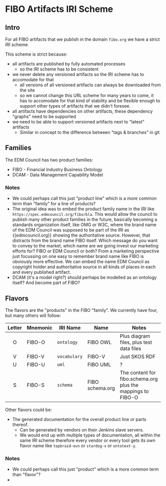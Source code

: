 # FIBO Artifacts IRI Scheme

## Intro

For all FIBO artifacts that we publish in the domain ```fibo.org``` we have a strict IRI scheme.

This scheme is strict because:

- all artifacts are published by fully automated processes
  - so the IRI scheme has to be consistent
- we never delete any versioned artifacts so the IRI scheme has to accomodate for that
  - all versions of all versioned artifacts can always be downloaded from the site
  - so we cannot change this URL scheme for many years to come, it has to accomodate for
    that kind of stability and be flexible enough to support other types of artifacts that
    we didn't foresee.
- all artifacts have dependencies on other artifacts, these dependency "graphs" need to be supported
- we need to be able to support versioned artifacts next to "latest" artifacts
  - Similar in concept to the difference between "tags & branches" in git

## Families

The EDM Council has two product families:

* FIBO - Financial Industry Business Ontology
* DCAM - Data Management Capability Model

### Notes

- We could perhaps call this just "product line" which is a more common term than "family" for a line of products?
- The original idea was to embed the product family name in the IRI like `https://spec.edmcouncil.org/fibo/bla`.
  This would allow the council to publish many other product families in the future, basically becoming a standards
  organization itself, like OMG or W3C, where the brand name of the EDM Council was supposed to be part of the IRI
  as {{edmcouncil.org}} showing the authoritative source.
  However, that distracts from the brand name FIBO itself. Which message do you want to convey to the market, which name
  are we going invest our marketing efforts for? FIBO or EDM Council or both? From a marketing perspective just focussing on
  one easy to remember brand name like FIBO is obviously more effective. We can embed the name EDM Council as copyright
  holder and authoritative source in all kinds of places in each and every published artifact.
- DCAM (it's a model right?) should perhaps be modelled as an ontology itself? And become part of FIBO?

## Flavors

The flavors are the "products" in the FIBO "family". We currently have four, but many others will follow:

| Letter | Mnemonic | IRI Name     | Name            | Notes |
|:------:| -------- | ------------ | --------------- | ----- |
| O      | FIBO-O   | `ontology`   | FIBO OWL        | Plus diagram files, plus test data files |
| V      | FIBO-V   | `vocabulary` | FIBO-V          | Just SKOS RDF |
| U      | FIBO-U   | `uml`        | FIBO UML        | ? |
| S      | FIBO-S   | `schema`     | FIBO schema.org | The content for fibo.schema.org plus the mappings to FIBO-O |

Other flavors could be:

- The generated documentation for the overall product line or parts thereof.
  - Can be generated by vendors on their Jenkins slave servers.
  - We would end up with multiple types of documentation, all within the same IRI scheme therefore every vendor or every tool
    gets its own flavor name like `topbraid-evn` or `stardog-x` or `ontotext-y`.

### Notes

- We could perhaps call this just "product" which is a more common term than "flavor"?
-


## 
